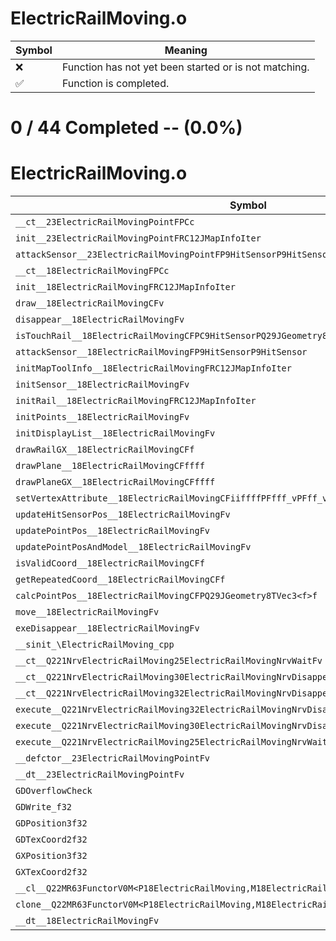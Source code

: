 # ElectricRailMoving.o
| Symbol | Meaning 
| ------------- | ------------- 
| :x: | Function has not yet been started or is not matching. 
| :white_check_mark: | Function is completed. 


# 0 / 44 Completed -- (0.0%)
# ElectricRailMoving.o
| Symbol | Decompiled? |
| ------------- | ------------- |
| `__ct__23ElectricRailMovingPointFPCc` | :x: |
| `init__23ElectricRailMovingPointFRC12JMapInfoIter` | :x: |
| `attackSensor__23ElectricRailMovingPointFP9HitSensorP9HitSensor` | :x: |
| `__ct__18ElectricRailMovingFPCc` | :x: |
| `init__18ElectricRailMovingFRC12JMapInfoIter` | :x: |
| `draw__18ElectricRailMovingCFv` | :x: |
| `disappear__18ElectricRailMovingFv` | :x: |
| `isTouchRail__18ElectricRailMovingCFPC9HitSensorPQ29JGeometry8TVec3<f>PQ29JGeometry8TVec3<f>` | :x: |
| `attackSensor__18ElectricRailMovingFP9HitSensorP9HitSensor` | :x: |
| `initMapToolInfo__18ElectricRailMovingFRC12JMapInfoIter` | :x: |
| `initSensor__18ElectricRailMovingFv` | :x: |
| `initRail__18ElectricRailMovingFRC12JMapInfoIter` | :x: |
| `initPoints__18ElectricRailMovingFv` | :x: |
| `initDisplayList__18ElectricRailMovingFv` | :x: |
| `drawRailGX__18ElectricRailMovingCFf` | :x: |
| `drawPlane__18ElectricRailMovingCFffff` | :x: |
| `drawPlaneGX__18ElectricRailMovingCFffff` | :x: |
| `setVertexAttribute__18ElectricRailMovingCFiiffffPFfff_vPFff_v` | :x: |
| `updateHitSensorPos__18ElectricRailMovingFv` | :x: |
| `updatePointPos__18ElectricRailMovingFv` | :x: |
| `updatePointPosAndModel__18ElectricRailMovingFv` | :x: |
| `isValidCoord__18ElectricRailMovingCFf` | :x: |
| `getRepeatedCoord__18ElectricRailMovingCFf` | :x: |
| `calcPointPos__18ElectricRailMovingCFPQ29JGeometry8TVec3<f>f` | :x: |
| `move__18ElectricRailMovingFv` | :x: |
| `exeDisappear__18ElectricRailMovingFv` | :x: |
| `__sinit_\ElectricRailMoving_cpp` | :x: |
| `__ct__Q221NrvElectricRailMoving25ElectricRailMovingNrvWaitFv` | :x: |
| `__ct__Q221NrvElectricRailMoving30ElectricRailMovingNrvDisappearFv` | :x: |
| `__ct__Q221NrvElectricRailMoving32ElectricRailMovingNrvDisappearedFv` | :x: |
| `execute__Q221NrvElectricRailMoving32ElectricRailMovingNrvDisappearedCFP5Spine` | :x: |
| `execute__Q221NrvElectricRailMoving30ElectricRailMovingNrvDisappearCFP5Spine` | :x: |
| `execute__Q221NrvElectricRailMoving25ElectricRailMovingNrvWaitCFP5Spine` | :x: |
| `__defctor__23ElectricRailMovingPointFv` | :x: |
| `__dt__23ElectricRailMovingPointFv` | :x: |
| `GDOverflowCheck` | :x: |
| `GDWrite_f32` | :x: |
| `GDPosition3f32` | :x: |
| `GDTexCoord2f32` | :x: |
| `GXPosition3f32` | :x: |
| `GXTexCoord2f32` | :x: |
| `__cl__Q22MR63FunctorV0M<P18ElectricRailMoving,M18ElectricRailMovingFPCvPv_v>CFv` | :x: |
| `clone__Q22MR63FunctorV0M<P18ElectricRailMoving,M18ElectricRailMovingFPCvPv_v>CFP7JKRHeap` | :x: |
| `__dt__18ElectricRailMovingFv` | :x: |
